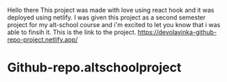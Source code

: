 Hello there 
This project was made with love using react hook and it was deployed using netlify.
I was given this project as a second semester project for my alt-school course and i'm excited to let you know that i was able to finsih it.
This is the link to the project. 
https://devolayinka-github-repo-project.netlify.app/
# Github-repo.altschoolproject
